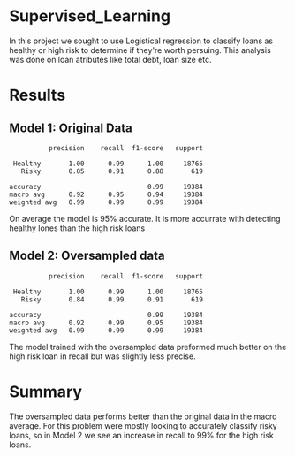 # Supervised_Learning
In this project we sought to use Logistical regression to classify loans as healthy or high risk to determine if they're worth persuing. This analysis was done on loan atributes like total debt, loan size etc.

# Results
## Model 1: Original Data

              precision    recall  f1-score   support

     Healthy       1.00      0.99      1.00     18765
       Risky       0.85      0.91      0.88       619

    accuracy                           0.99     19384
    macro avg      0.92      0.95      0.94     19384
    weighted avg   0.99      0.99      0.99     19384
On average the model is 95% accurate. It is more accurrate with detecting healthy lones than the high risk loans

## Model 2: Oversampled data

              precision    recall  f1-score   support

     Healthy       1.00      0.99      1.00     18765
       Risky       0.84      0.99      0.91       619

    accuracy                           0.99     19384
    macro avg      0.92      0.99      0.95     19384
    weighted avg   0.99      0.99      0.99     19384
The model trained with the oversampled data preformed much better on the high risk loan in recall but was slightly less precise.
# Summary
The oversampled data performs better than the original data in the macro average. For this problem were mostly looking to accurately classify risky loans, so in Model 2 we see an increase in recall to 99% for the high risk loans.
